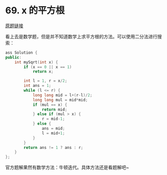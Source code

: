# 69. x 的平方根

[原题链接](https://leetcode-cn.com/problems/sqrtx/)

看上去是数学题，但是并不知道数学上求平方根的方法。可以使用二分法进行搜索：

```cpp
ass Solution {
public:
    int mySqrt(int x) {
        if (x == 0 || x == 1)
            return x;

        int l = 1, r = x/2;
        int ans = 1;
        while (l <= r) {
            long long mid = l+(r-l)/2;
            long long mul = mid*mid;
            if (mul == x) {
                return mid;
            } else if (mul > x) {
                r = mid-1;
            } else {
                ans = mid;
                l = mid+1;
            }
        }
        return ans != 1 ? ans : r;
    }
};
```

官方题解果然有数学方法：牛顿迭代。具体方法还是看题解吧~
